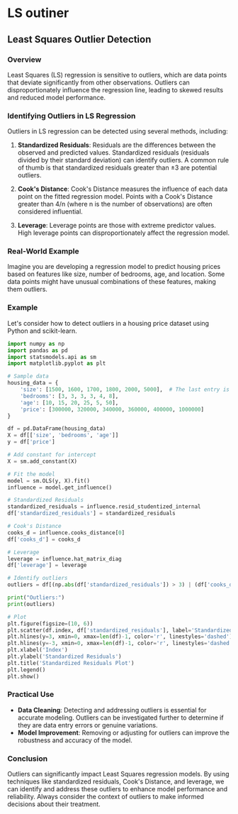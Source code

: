 # LS outiner

## Least Squares Outlier Detection

### Overview

Least Squares (LS) regression is sensitive to outliers, which are data points that deviate significantly from other observations. Outliers can disproportionately influence the regression line, leading to skewed results and reduced model performance.

### Identifying Outliers in LS Regression

Outliers in LS regression can be detected using several methods, including:

1. **Standardized Residuals**: Residuals are the differences between the observed and predicted values. Standardized residuals (residuals divided by their standard deviation) can identify outliers. A common rule of thumb is that standardized residuals greater than ±3 are potential outliers.

2. **Cook's Distance**: Cook's Distance measures the influence of each data point on the fitted regression model. Points with a Cook's Distance greater than 4/n (where n is the number of observations) are often considered influential.

3. **Leverage**: Leverage points are those with extreme predictor values. High leverage points can disproportionately affect the regression model.

### Real-World Example

Imagine you are developing a regression model to predict housing prices based on features like size, number of bedrooms, age, and location. Some data points might have unusual combinations of these features, making them outliers.

### Example

Let's consider how to detect outliers in a housing price dataset using Python and scikit-learn.

```python
import numpy as np
import pandas as pd
import statsmodels.api as sm
import matplotlib.pyplot as plt

# Sample data
housing_data = {
    'size': [1500, 1600, 1700, 1800, 2000, 5000],  # The last entry is an outlier
    'bedrooms': [3, 3, 3, 3, 4, 8],
    'age': [10, 15, 20, 25, 5, 50],
    'price': [300000, 320000, 340000, 360000, 400000, 1000000]
}

df = pd.DataFrame(housing_data)
X = df[['size', 'bedrooms', 'age']]
y = df['price']

# Add constant for intercept
X = sm.add_constant(X)

# Fit the model
model = sm.OLS(y, X).fit()
influence = model.get_influence()

# Standardized Residuals
standardized_residuals = influence.resid_studentized_internal
df['standardized_residuals'] = standardized_residuals

# Cook's Distance
cooks_d = influence.cooks_distance[0]
df['cooks_d'] = cooks_d

# Leverage
leverage = influence.hat_matrix_diag
df['leverage'] = leverage

# Identify outliers
outliers = df[(np.abs(df['standardized_residuals']) > 3) | (df['cooks_d'] > 4/len(df))]

print("Outliers:")
print(outliers)

# Plot
plt.figure(figsize=(10, 6))
plt.scatter(df.index, df['standardized_residuals'], label='Standardized Residuals')
plt.hlines(y=3, xmin=0, xmax=len(df)-1, color='r', linestyles='dashed')
plt.hlines(y=-3, xmin=0, xmax=len(df)-1, color='r', linestyles='dashed')
plt.xlabel('Index')
plt.ylabel('Standardized Residuals')
plt.title('Standardized Residuals Plot')
plt.legend()
plt.show()
```

### Practical Use

- **Data Cleaning**: Detecting and addressing outliers is essential for accurate modeling. Outliers can be investigated further to determine if they are data entry errors or genuine variations.
- **Model Improvement**: Removing or adjusting for outliers can improve the robustness and accuracy of the model.

### Conclusion

Outliers can significantly impact Least Squares regression models. By using techniques like standardized residuals, Cook's Distance, and leverage, we can identify and address these outliers to enhance model performance and reliability. Always consider the context of outliers to make informed decisions about their treatment.


